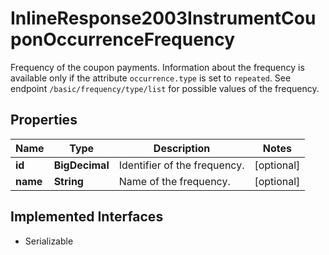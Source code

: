 

# InlineResponse2003InstrumentCouponOccurrenceFrequency

Frequency of the coupon payments. Information about the frequency is available only if the attribute `occurrence.type` is set to `repeated`. See endpoint `/basic/frequency/type/list` for possible values of the frequency.

## Properties

Name | Type | Description | Notes
------------ | ------------- | ------------- | -------------
**id** | **BigDecimal** | Identifier of the frequency. |  [optional]
**name** | **String** | Name of the frequency. |  [optional]


## Implemented Interfaces

* Serializable


